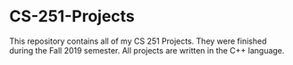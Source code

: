 # CS-251-Projects
This repository contains all of my CS 251 Projects. They were finished during the Fall 2019 semester. All projects are written in the C++ language. 
